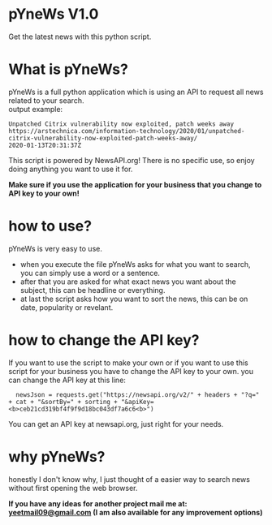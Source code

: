 # pYneWs V1.0
Get the latest news with this python script.


# What is pYneWs?
pYneWs is a full python application which is using an API to request all news related to your search.    
 output example:    
     
    Unpatched Citrix vulnerability now exploited, patch weeks away    
    https://arstechnica.com/information-technology/2020/01/unpatched-citrix-vulnerability-now-exploited-patch-weeks-away/    
    2020-01-13T20:31:37Z    
    
This script is powered by NewsAPI.org!
There is no specific use, so enjoy doing anything you want to use it for.

<b>Make sure if you use the application for your business that you change to API key to your own!</b>


# how to use?
pYneWs is very easy to use.

- when you execute the file pYneWs asks for what you want to search, you can simply use a word or a sentence.
- after that you are asked for what exact news you want about the subject, this can be headline or everything.
- at last the script asks how you want to sort the news, this can be on date, popularity or revelant.

# how to change the API key?
If you want to use the script to make your own or if you want to use this script for your business you have to change the API key to your own.
you can change the API key at this line:

      newsJson = requests.get("https://newsapi.org/v2/" + headers + "?q=" + cat + "&sortBy=" + sorting + "&apiKey=<b>ceb21cd319bf4f9f9d18bc043df7a6c6<b>")
You can get an API key at newsapi.org, just right for your needs.

# why pYneWs?
honestly I don't know why, I just thought of a easier way to search news without first opening the web browser.

<b>If you have any ideas for another project mail me at: yeetmail09@gmail.com (I am also available for any improvement options)</b>
 
